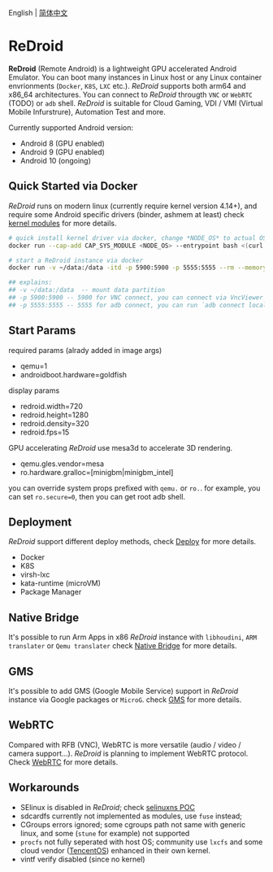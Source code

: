 English | [简体中文](zh/)

# ReDroid
**ReDroid** (Remote Android) is a lightweight GPU accelerated Android Emulator. You can boot many 
instances in Linux host or any Linux container envrionments (`Docker`, `K8S`, `LXC` etc.). 
*ReDroid* supports both arm64 and x86_64 architectures. You can connect to *ReDroid* througth 
`VNC` or `WebRTC` (TODO) or `adb` shell. *ReDroid* is suitable for Cloud Gaming, 
VDI / VMI (Virtual Mobile Infurstrure), Automation Test and more.

Currently supported Android version:
- Android 8 (GPU enabled)
- Android 9 (GPU enabled)
- Android 10 (ongoing)

## Quick Started via Docker
*ReDroid* runs on modern linux (currently require kernel version 4.14+), and require some Android specific 
drivers (binder, ashmem at least) check [kernel modules](https://github.com/remote-android/redroid-modules) 
for more details.
```bash
# quick install kernel driver via docker, change *NODE_OS* to actual OS (ubuntu:18.04 for example)
docker run --cap-add CAP_SYS_MODULE <NODE_OS> --entrypoint bash <(curl -s https://raw.githubusercontent.com/remote-android/redroid-modules/master/deploy/build.sh)

# start a ReDroid instance via docker
docker run -v ~/data:/data -itd -p 5900:5900 -p 5555:5555 --rm --memory-swappiness=0 --privileged redroid/redroid

## explains:
## -v ~/data:/data  -- mount data partition
## -p 5900:5900 -- 5900 for VNC connect, you can connect via VncViewer with <IP>:5900
## -p 5555:5555 -- 5555 for adb connect, you can run `adb connect localhost`
```

## Start Params
required params (alrady added in image args)
- qemu=1
- androidboot.hardware=goldfish

display params
- redroid.width=720
- redroid.height=1280
- redroid.density=320
- redroid.fps=15

GPU accelerating
*ReDroid* use mesa3d to accelerate 3D rendering.
- qemu.gles.vendor=mesa
- ro.hardware.gralloc=[minigbm|minigbm_intel]

you can override system props prefixed with `qemu.` or `ro.`. for example, you can set `ro.secure=0`, then 
you can get root adb shell.

## Deployment
*ReDroid* support different deploy methods, check [Deploy](./deploy.md) for more details.
- Docker
- K8S
- virsh-lxc
- kata-runtime (microVM)
- Package Manager

## Native Bridge
It's possible to run Arm Apps in x86 *ReDroid* instance with `libhoudini`, `ARM translater` or `Qemu translater`
check [Native Bridge](./native_bridge.md) for more details.

## GMS
It's possible to add GMS (Google Mobile Service) support in *ReDroid* instance via Google packages or `MicroG`.
check [GMS](./gms.md) for more details.

## WebRTC
Compared with RFB (VNC), WebRTC is more versatile (audio / video / camera support...). 
*ReDroid* is planning to implement WebRTC protocol. Check [WebRTC](./webrtc.md) for more details.

## Workarounds
- SElinux is disabled in *ReDroid*; check [selinuxns POC](http://namei.org/presentations/selinux_namespacing_lca2018.pdf)
- sdcardfs currently not implemented as modules, use `fuse` instead;
- CGroups errors ignored; some cgroups path not same with generic linux, and some (`stune` for example) not supported
- `procfs` not fully seperated with host OS; community use `lxcfs` and some cloud vendor ([TencentOS](https://github.com/Tencent/TencentOS-kernel)) enhanced in their own kernel.
- vintf verify disabled (since no kernel)

